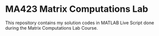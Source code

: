 # MA423 Matrix Computations Lab
This repository contains my solution codes in MATLAB Live Script done during the Matrix Computations Lab Course.
